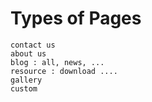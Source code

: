 
# Types of Pages
    contact us
    about us
    blog : all, news, ...
    resource : download ....
    gallery
    custom
